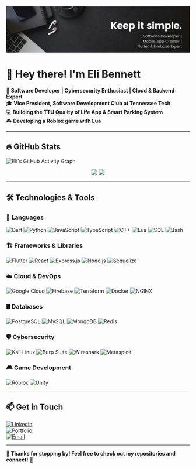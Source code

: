 ![Eli Bennett - Software Developer](keepitsimpleimage.jpeg)

# 👋 Hey there! I'm Eli Bennett

🚀 **Software Developer | Cybersecurity Enthusiast | Cloud & Backend Expert**  
🎓 **Vice President, Software Development Club at Tennessee Tech**  
💻 **Building the TTU Quality of Life App & Smart Parking System**  
🎮 **Developing a Roblox game with Lua**  

---

## 🔥 **GitHub Stats**
![Eli's GitHub Activity Graph](https://github-readme-activity-graph.vercel.app/graph?username=elibennett03&theme=github-dark) 
<div align="center">
  <img height="180px" src="https://github-readme-stats.vercel.app/api/top-langs/?username=elibennett03&layout=compact&theme=redical" />
  <img height="180px" src="https://github-readme-streak-stats.herokuapp.com/?user=elibennett03&theme=react-dark" />
</div> 

---

## 🛠 **Technologies & Tools**

### 🚀 **Languages**
![Dart](https://img.shields.io/badge/Dart-0175C2.svg?style=for-the-badge&logo=Dart&logoColor=white)
![Python](https://img.shields.io/badge/Python-3776AB.svg?style=for-the-badge&logo=python&logoColor=white)
![JavaScript](https://img.shields.io/badge/JavaScript-F7DF1E.svg?style=for-the-badge&logo=javascript&logoColor=black)
![TypeScript](https://img.shields.io/badge/TypeScript-3178C6.svg?style=for-the-badge&logo=typescript&logoColor=white)
![C++](https://img.shields.io/badge/C++-00599C.svg?style=for-the-badge&logo=c%2B%2B&logoColor=white)
![Lua](https://img.shields.io/badge/Lua-2C2D72.svg?style=for-the-badge&logo=lua&logoColor=white)
![SQL](https://img.shields.io/badge/SQL-4479A1.svg?style=for-the-badge&logo=mysql&logoColor=white)
![Bash](https://img.shields.io/badge/Bash-4EAA25.svg?style=for-the-badge&logo=gnu-bash&logoColor=white)

### 🏗️ **Frameworks & Libraries**
![Flutter](https://img.shields.io/badge/Flutter-02569B.svg?style=for-the-badge&logo=Flutter&logoColor=white)
![React](https://img.shields.io/badge/React-61DAFB.svg?style=for-the-badge&logo=react&logoColor=black)
![Express.js](https://img.shields.io/badge/Express.js-000000.svg?style=for-the-badge&logo=express&logoColor=white)
![Node.js](https://img.shields.io/badge/Node.js-339933.svg?style=for-the-badge&logo=nodedotjs&logoColor=white)
![Sequelize](https://img.shields.io/badge/Sequelize-52B0E7.svg?style=for-the-badge&logo=sequelize&logoColor=white)

### ☁️ **Cloud & DevOps**
![Google Cloud](https://img.shields.io/badge/Google_Cloud-4285F4.svg?style=for-the-badge&logo=google-cloud&logoColor=white)
![Firebase](https://img.shields.io/badge/Firebase-FFCA28.svg?style=for-the-badge&logo=firebase&logoColor=black)
![Terraform](https://img.shields.io/badge/Terraform-623CE4.svg?style=for-the-badge&logo=terraform&logoColor=white)
![Docker](https://img.shields.io/badge/Docker-2496ED.svg?style=for-the-badge&logo=docker&logoColor=white)
![NGINX](https://img.shields.io/badge/NGINX-009639.svg?style=for-the-badge&logo=nginx&logoColor=white)

### 🛢️ **Databases**
![PostgreSQL](https://img.shields.io/badge/PostgreSQL-316192.svg?style=for-the-badge&logo=postgresql&logoColor=white)
![MySQL](https://img.shields.io/badge/MySQL-4479A1.svg?style=for-the-badge&logo=mysql&logoColor=white)
![MongoDB](https://img.shields.io/badge/MongoDB-47A248.svg?style=for-the-badge&logo=mongodb&logoColor=white)
![Redis](https://img.shields.io/badge/Redis-DC382D.svg?style=for-the-badge&logo=redis&logoColor=white)

### 🛡️ **Cybersecurity**
![Kali Linux](https://img.shields.io/badge/Kali_Linux-557C94.svg?style=for-the-badge&logo=kalilinux&logoColor=white)
![Burp Suite](https://img.shields.io/badge/Burp_Suite-FF4A00.svg?style=for-the-badge&logo=burpsuite&logoColor=white)
![Wireshark](https://img.shields.io/badge/Wireshark-1679A7.svg?style=for-the-badge&logo=wireshark&logoColor=white)
![Metasploit](https://img.shields.io/badge/Metasploit-4EAA25.svg?style=for-the-badge&logo=metasploit&logoColor=white)

### 🎮 **Game Development**
![Roblox](https://img.shields.io/badge/Roblox-000000.svg?style=for-the-badge&logo=roblox&logoColor=white)
![Unity](https://img.shields.io/badge/Unity-000000.svg?style=for-the-badge&logo=unity&logoColor=white)

---

## 📫 **Get in Touch**
[![LinkedIn](https://img.shields.io/badge/LinkedIn-0A66C2.svg?style=for-the-badge&logo=linkedin&logoColor=white)](https://www.linkedin.com/in/yourprofile)  
[![Portfolio](https://img.shields.io/badge/Portfolio-FF5722.svg?style=for-the-badge&logo=google-chrome&logoColor=white)](https://yourwebsite.com)  
[![Email](https://img.shields.io/badge/Email-D14836.svg?style=for-the-badge&logo=gmail&logoColor=white)](mailto:your-email@example.com)  

---

🚀 **Thanks for stopping by! Feel free to check out my repositories and connect!** 🎯  
